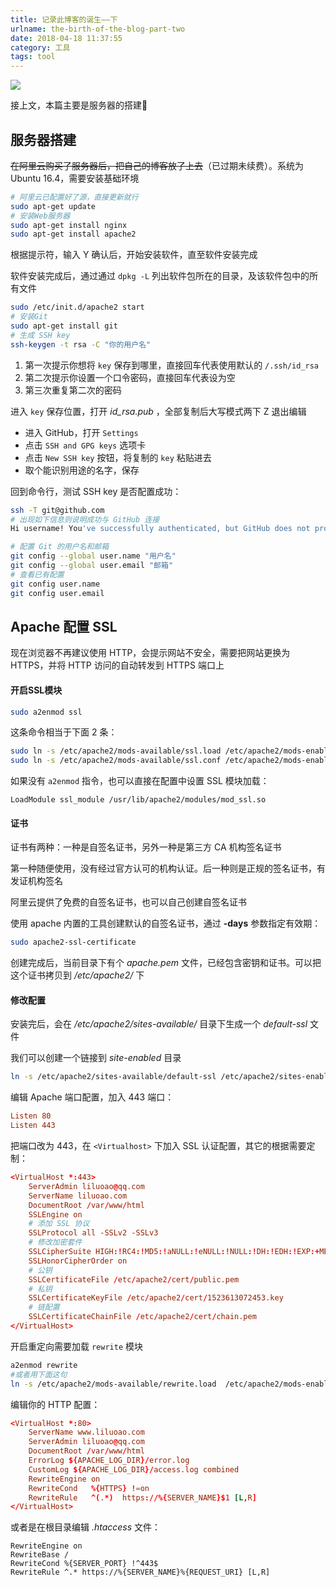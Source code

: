 ```yaml
---
title: 记录此博客的诞生——下
urlname: the-birth-of-the-blog-part-two
date: 2018-04-18 11:37:55
category: 工具
tags: tool
---
```


![](https://i.imgtg.com/2022/08/23/K6QbM.png)

接上文，本篇主要是服务器的搭建🧩

<!-- more -->

## 服务器搭建

~~在阿里云购买了服务器后，把自己的博客放了上去~~（已过期未续费）。系统为Ubuntu 16.4，需要安装基础环境

```bash
# 阿里云已配置好了源，直接更新就行
sudo apt-get update
# 安装Web服务器
sudo apt-get install nginx
sudo apt-get install apache2
```

根据提示符，输入 Y 确认后，开始安装软件，直至软件安装完成

软件安装完成后，通过通过 `dpkg -L` 列出软件包所在的目录，及该软件包中的所有文件

```bash
sudo /etc/init.d/apache2 start
# 安装Git
sudo apt-get install git
# 生成 SSH key
ssh-keygen -t rsa -C "你的用户名"
```

1. 第一次提示你想将 `key` 保存到哪里，直接回车代表使用默认的 `/.ssh/id_rsa`
2. 第二次提示你设置一个口令密码，直接回车代表设为空
3. 第三次重复第二次的密码

进入 `key` 保存位置，打开 *id_rsa.pub* ，全部复制后大写模式两下 Z 退出编辑

- 进入 GitHub，打开 `Settings`
- 点击 `SSH and GPG keys` 选项卡
- 点击 `New SSH key` 按钮，将复制的 `key` 粘贴进去
- 取个能识别用途的名字，保存

回到命令行，测试 SSH key 是否配置成功：

```bash
ssh -T git@github.com
# 出现如下信息则说明成功与 GitHub 连接
Hi username! You've successfully authenticated, but GitHub does not provide shell access
```

```bash
# 配置 Git 的用户名和邮箱
git config --global user.name "用户名"
git config --global user.email "邮箱"
# 查看已有配置
git config user.name
git config user.email
```

## Apache 配置 SSL

现在浏览器不再建议使用 HTTP，会提示网站不安全，需要把网站更换为 HTTPS，并将 HTTP 访问的自动转发到 HTTPS 端口上

#### 开启SSL模块

```bash
sudo a2enmod ssl
```

这条命令相当于下面 2 条：

```bash
sudo ln -s /etc/apache2/mods-available/ssl.load /etc/apache2/mods-enabled
sudo ln -s /etc/apache2/mods-available/ssl.conf /etc/apache2/mods-enabled
```

如果没有 `a2enmod` 指令，也可以直接在配置中设置 SSL 模块加载：

```apacheconfig apache2.conf
LoadModule ssl_module /usr/lib/apache2/modules/mod_ssl.so
```

#### 证书

证书有两种：一种是自签名证书，另外一种是第三方 CA 机构签名证书

第一种随便使用，没有经过官方认可的机构认证。后一种则是正规的签名证书，有发证机构签名

阿里云提供了免费的自签名证书，也可以自己创建自签名证书

使用 apache 内置的工具创建默认的自签名证书，通过 **-days** 参数指定有效期：

```bash
sudo apache2-ssl-certificate
```

创建完成后，当前目录下有个 *apache.pem* 文件，已经包含密钥和证书。可以把这个证书拷贝到 */etc/apache2/* 下

#### 修改配置

安装完后，会在 */etc/apache2/sites-available/* 目录下生成一个 *default-ssl* 文件

我们可以创建一个链接到 *site-enabled* 目录

```bash
ln -s /etc/apache2/sites-available/default-ssl /etc/apache2/sites-enabled/001-ssl
```

编辑 Apache 端口配置，加入 443 端口：

```conf /etc/apache2/ports.conf
Listen 80
Listen 443
```

把端口改为 443，在 `<Virtualhost>` 下加入 SSL 认证配置，其它的根据需要定制：

```conf
<VirtualHost *:443>
    ServerAdmin liluoao@qq.com
    ServerName liluoao.com
    DocumentRoot /var/www/html
    SSLEngine on
    # 添加 SSL 协议
    SSLProtocol all -SSLv2 -SSLv3
    # 修改加密套件
    SSLCipherSuite HIGH:!RC4:!MD5:!aNULL:!eNULL:!NULL:!DH:!EDH:!EXP:+MEDIUM
    SSLHonorCipherOrder on
    # 公钥
    SSLCertificateFile /etc/apache2/cert/public.pem
    # 私钥
    SSLCertificateKeyFile /etc/apache2/cert/1523613072453.key
    # 链配置
    SSLCertificateChainFile /etc/apache2/cert/chain.pem
</VirtualHost>
```

开启重定向需要加载 `rewrite` 模块

```bash
a2enmod rewrite
#或者用下面这句
ln -s /etc/apache2/mods-available/rewrite.load  /etc/apache2/mods-enabled/rewrite.load
```

编辑你的 HTTP 配置：

```conf
<VirtualHost *:80>
    ServerName www.liluoao.com
    ServerAdmin liluoao@qq.com
    DocumentRoot /var/www/html
    ErrorLog ${APACHE_LOG_DIR}/error.log
    CustomLog ${APACHE_LOG_DIR}/access.log combined
    RewriteEngine on
    RewriteCond   %{HTTPS} !=on
    RewriteRule   ^(.*)  https://%{SERVER_NAME}$1 [L,R]
</VirtualHost>
```

或者是在根目录编辑 *.htaccess* 文件：

```htaccess .htaccess
RewriteEngine on
RewriteBase /
RewriteCond %{SERVER_PORT} !^443$
RewriteRule ^.* https://%{SERVER_NAME}%{REQUEST_URI} [L,R]
```
